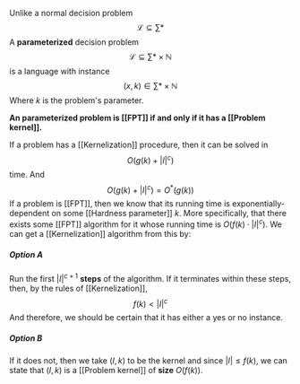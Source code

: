 Unlike a normal decision problem 
$$\mathcal{L} \subseteq\sum*$$
A **parameterized** decision problem 
$$\mathcal{L} \subseteq\sum* \times \mathbb{N}$$
is a language with instance
$$(x,k) \in \sum* \times \mathbb{N}$$
Where $k$ is the problem's parameter.


**An parameterized problem is [[FPT]] if and only if it has a [[Problem kernel]].**

If a problem has a [[Kernelization]] procedure, then it can be solved in 
$$O(g(k) + |I|^c)$$ time. And 
$$O(g(k) + |I|^c) = O^*(g(k))$$
If a problem is [[FPT]], then we know that its running time is exponentially-dependent on some [[Hardness parameter]] $k$. More specifically, that there exists some [[FPT]] algorithm for it whose running time is $O(f(k) \cdot |I|^c)$. We can get a [[Kernelization]] algorithm from this by: 

##### Option A

Run the first $|I|^{c+1}$ **steps** of the algorithm. If it terminates within these steps, then, by the rules of [[Kernelization]], 
$$f(k) < |I|^c$$
And therefore, we should be certain that it has either a yes or no instance. 

##### Option B

If it does not, then we take $(I,k)$ to be the kernel and since $|I| \leq f(k)$, we can state that $(I,k)$ is a [[Problem kernel]] of **size** $O(f(k))$. 